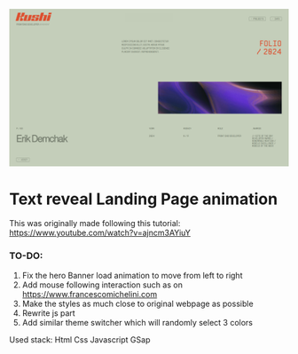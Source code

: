 ![Website image](image.png 'website')

# Text reveal Landing Page animation

This was originally made following this tutorial: https://www.youtube.com/watch?v=ajncm3AYiuY

### TO-DO:

1. Fix the hero Banner load animation to move from left to right
2. Add mouse following interaction such as on https://www.francescomichelini.com
3. Make the styles as much close to original webpage as possible
4. Rewrite js part
5. Add similar theme switcher which will randomly select 3 colors

Used stack:
Html
Css
Javascript
GSap

